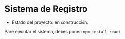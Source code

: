<h1>Sistema de Registro</h1>

* Estado del proyecto: en construcción.

Pare ejecutar el sistema, debes poner:
```npm install react```
